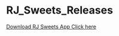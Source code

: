 # RJ_Sweets_Releases

[Download RJ Sweets App Click here](https://github.com/GauthamAsir/RJ_Sweets_Releases/releases)

